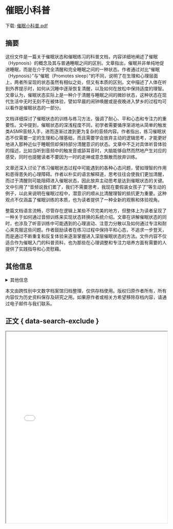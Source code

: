 # 催眠小科普

<!-- tcd_download_link -->
下载: <a href="../催眠小科普.pdf" download>催眠小科普.pdf</a>
<!-- tcd_download_link_end -->

## 摘要

<!-- tcd_abstract -->
这份文件是一篇关于催眠状态和催眠练习的科普文档，内容详细地阐述了催眠（Hypnosis）的概念及其与普通睡眠之间的区别。文章指出，催眠并非单纯地促进睡眠，而是在介于完全清醒和完全睡眠之间的一种状态。作者通过对比“催眠（Hypnosis）”与“催眠（Promotes sleep）”的不同，说明了在生理和心理层面上，两者所呈现的状态虽然有相似之处，但又有本质的区别。文中描述了人体在听到外界提示时，如何从沉睡中逐渐恢复清醒，以及如何在放松中保持适度的理智。文章认为，催眠状态实际上是一种介于清醒与睡眠之间的微妙状态，这种状态在现代生活中无时无刻不在被体验，譬如早晨的闹钟唤醒或是夜晚进入梦乡的过程均可以看作是催眠状态的一部分。

文档详细探讨了催眠状态的训练与练习方法，强调了耐心、平和心态和专注力的重要性。文中提到，催眠状态的深浅程度不同，初学者需要循序渐进地从简单的触发类ASMR音频入手，进而逐渐过渡到更为复杂的音频内容。作者指出，练习催眠状态不仅需要一定的生理和心理基础，而且需要学会放弃主动的逻辑思考，才能更好地进入那种近似于睡眠但却保持部分清醒意识的状态。文章中不乏对具体听音体验的描述，比如当听到音频中的触发音或舔耳音时，大脑能够自然而然地产生对应的感受，同时也提醒读者不要因为一时的走神或意念飘散而放弃训练。

文章还深入讨论了练习催眠状态过程中可能遇到的各种心态问题，譬如理智的作用和患得患失的心理障碍。作者以朴实的语言解释道，思考往往会使我们更加清醒，而过于清醒则可能阻碍进入催眠状态，因此放弃主动思考是达到催眠状态的关键。文中引用了“音频说我们累了，我们不需要思考，我现在要假装女孩子了”等生动的例子，以此来说明在催眠过程中，潜意识的顺从比清醒理智的抵抗更为重要。这种观点不仅涵盖了催眠训练的本质，也为读者提供了一种全新的观察和体验视角。

整篇文档语言流畅，尽管存在逻辑上某些不尽完美的地方，但整体上为读者呈现了一种关于如何通过音频训练来实现状态转换的系统介绍。文章在讲解催眠状态的同时，也涉及了听音训练中可能遇到的心理波动、注意力分散以及如何通过专注和耐心来克服这些问题。作者鼓励读者在练习过程中保持平和心态，不追求一步登天，而是通过不断重复和反复体验来逐渐掌握进入深层催眠状态的方法。文件内容不仅适合作为催眠入门的科普资料，也为那些在心理调整和专注力培养方面有需要的人提供了实践指导和心灵慰藉。

<!-- tcd_abstract_end -->

## 其他信息

<details markdown>
<summary>其他信息</summary>
<!-- tcd_other_info -->

| Attribute       | Value                                  |
|-----------------|----------------------------------------|
| Filename        | 催眠小科普.pdf                             |
| Type            | document                                 |
| Format          | PDF Document                               |
| Size            | 476540 bytes                           |
| MD5             | b18467e76128a7e860f6e12776ba42d5                                  |
| Archived Date   | 2025-03-05                             |
| Original Link   | [Unknown link(update needed)]                         |
| Author          | 未知                               |
| Region          | 未知                               |
| Date            | 未知                                 |
| Tags            | 催眠科普, 催眠状态, 催眠练习, ASMR, 心理调节, 专注力训练, 状态转换                                 |

<!-- tcd_other_info_end -->
</details>

本文由跨性别中文数字档案馆归档整理，仅供存档使用。版权归原作者所有，所有内容仅为历史资料保存及研究之用。如果原作者或相关方希望移除存档内容，请通过电子邮件与我们联系。


## 正文 { data-search-exclude }

<!-- tcd_main_text -->
<iframe src="../催眠小科普.pdf" width="100%" height="600px">
    <p>无法显示PDF，请下载查看。</p>
</iframe>
<!-- tcd_main_text_end -->

